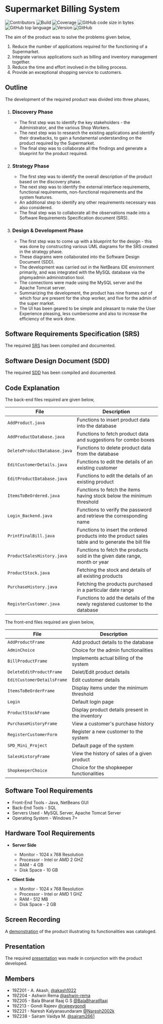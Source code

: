 # Supermarket Billing System
![Contributors](https://img.shields.io/badge/contributors-6-green)
![Build](https://img.shields.io/badge/build-passing-brightgreen)
![Coverage](https://img.shields.io/badge/code--coverage-100%25-brightgreen)
![GitHub code size in bytes](https://img.shields.io/github/languages/code-size/BalaBharatRaaj/Supermarket_spd_project)
![GitHub top language](https://img.shields.io/github/languages/top/BalaBharatRaaj/Supermarket_spd_project)
![Version](https://img.shields.io/badge/version-v1.0-informational)
![GitHub](https://img.shields.io/github/license/BalaBharatRaaj/Supermarket_spd_project)
<br/>

The aim of the product was to solve the problems given below,

1. Reduce the number of applications required for the functioning of a Supermarket.
2. Integrate various applications such as billing and inventory management together. 
3. Reduce the time and effort involved in the billing process.
4. Provide an exceptional shopping service to customers. 

## Outline
The development of the required product was divided into three phases,

1. ### Discovery Phase
     - The first step was to identify the key stakeholders - the Administrator, and the various Shop Workers.
     - The next step was to research the existing applications and identify their drawbacks, to gain a fundamental understanding on the product required by the Supermarket.
     - The final step was to collaborate all the findings and generate a blueprint for the product required.
     
2. ### Strategy Phase
     - The first step was to identify the overall description of the product based on the discovery phase.
     - The next step was to identify the external interface requirements, functional requirements, non-functional requirements and the system features.
     - An additional step to identify any other requirements necessary was also considered.
     - The final step was to collaborate all the observations made into a Software Requirements Specification document (SRS).

3. ### Design & Development Phase
     - The first step was to come up with a blueprint for the design - this was done by constructing various UML diagrams for the SRS created in the strategy phase. 
     - These diagrams were collaborated into the Software Design Document (SDD).
     - The development was carried out in the NetBeans IDE environment primarily, and was integrated with the MySQL database via the phpmyadmin administration tool.
     - The connections were made using the MySQL server and the Apache Tomcat server.
     - Summarizing the development, the product has nine frames out of which four are present for the shop worker, and five for the admin of the super market. 
     - The UI has been geared to be simple and pleasant to make the User Experience pleasing, less cumbersome and also to increase the efficiency of the work done.

## Software Requirements Specification (SRS)

The required [SRS](https://drive.google.com/file/d/15LTfXxsUyi1bItV58iJGIOlT4cIogAq4/view?usp=sharing) has been compiled and documented.

## Software Design Document (SDD)

The required [SDD](https://drive.google.com/file/d/1HGPywzkzDTdyjjkVKwP2K5zBoVxDy7Ok/view) has been compiled and documented.

## Code Explanation

The back-end files required are given below,

| File | Description |
| --- | --- |
| `AddProduct.java` | Functions to insert product data into the database |
| `AddProductDatabase.java` | Functions to fetch product data and suggestions for combo boxes |
| `DeleteProductDatabase.java` | Functions to delete product data from the database |
| `EditCustomerDetails.java` | Functions to edit the details of an existing customer |
| `EditProductDatabase.java` | Functions to edit the details of an existing product |
| `ItemsToBeOrdered.java` | Functions to fetch the items having stock below the minimum threshold  |
| `Login_Backend.java` | Functions to verify the password and retrieve the corresponding name |
| `PrintFinalBill.java` | Functions to insert the ordered products into the product sales table and to generate the bill file |
| `ProductSalesHistory.java` | Functions to fetch the products sold in the given date range, month or year |
| `ProductStock.java` | Fetching the stock and details of all existing products |
| `PurchaseHistory.java` | Fetching the products purchased in a particular date range |
| `RegisterCustomer.java` | Functions to add the details of the newly registered customer to the database |

The front-end files required are given below,

| File | Description |
| --- | --- |
| `AddProductFrame` | Add product details to the database|
| `AdminChoice` | Choice for the admin functionalities |
| `BillProductFrame` | Implements actual billing of the system |
| `DeleteEditProductFrame` | Delet/Edit product details |
| `EditCustomerDetailsFrame` | Edit customer details|
| `ItemsToBeOrderFrame` | Display items under the minimum threshold |
| `Login` | Default login page |
| `ProductStockFrame` | Display product details present in the inventory |
| `PurchaseHistoryFrame` | View a customer's purchase history |
| `RegisterCustomerForm` | Register a new customer to the system |
| `SPD_Mini_Project` | Default page of the system |
| `SalesHistoryFrame` | View the history of sales of a given product |
| `ShopkeeperChoice` | Choice for the shopkeeper functionalities |

## Software Tool Requirements

- Front-End Tools - Java, NetBeans GUI 
- Back-End Tools - SQL
- Servers Used - MySQL Server, Apache Tomcat Server
- Operating System - Windows 7+


## Hardware Tool Requirements
- **Server Side**
   - Monitor - 1024 x 768 Resolution
   - Processor - Intel or AMD 2 GHZ
   - RAM - 4 GB
   - Disk Space - 10 GB

- **Client Side**
   - Monitor - 1024 x 768 Resolution
   - Processor - Intel or AMD 1 GHZ
   - RAM - 512 MB
   - Disk Space - 2 GB

## Screen Recording

A [demonstration](https://drive.google.com/file/d/1OPzOpbA6omLGcQaeNYxzhxE-9efFpJJT/view?usp=sharing) of the product illustrating its functionalities was cataloged.  

## Presentation

The required [presentation](https://www.canva.com/design/DAEvUs-ohco/dKStZOIH04M2_h8GHAJ78Q/view?utm_content=DAEvUs-ohco&utm_campaign=designshare&utm_medium=link&utm_source=publishpresent) was made in conjunction with the product developed.

## Members

- 19Z201   -  A. Akash, [@akash1022](https://github.com/akash1022)
- 19Z204   -  Ashwin Rema [@ashwin-rema](https://github.com/ashwin-rema)
- 19Z205   -  Bala Bharat Raaj G S [@BalaBharatRaaj](https://github.com/BalaBharatRaaj/)
- 19Z213   -  Gondi Rajeev [@rajeevgondi](https://github.com/rajeevgondi)
- 19Z221   -  Naresh Kalyanasundaram [@Naresh2002k](https://github.com/Naresh2002k)
- 19Z238   -  Sairam Vaidya M. [@sairam2661](https://github.com/sairam2661/)
